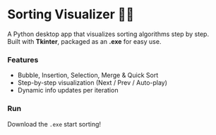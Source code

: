 # Sorting Visualizer 🔢✨

A Python desktop app that visualizes sorting algorithms step by step.  
Built with **Tkinter**, packaged as an **.exe** for easy use.

### Features
- Bubble, Insertion, Selection, Merge & Quick Sort
- Step-by-step visualization (Next / Prev / Auto-play)
- Dynamic info updates per iteration

### Run
Download the `.exe` start sorting!
